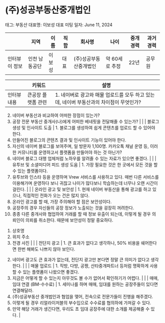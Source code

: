 # (주)성공부동산중개법인

태그: 부동산
대표명: 이보성 대표
미팅 일자: June 11, 2024

|  | 지역 | 이름 | 직함 | 회사명 | 나이 | 중개 경력 | 과거 경력 |
| --- | --- | --- | --- | --- | --- | --- | --- |
| 인터뷰이 정보 | 인천 남동공단 | 이보성 | 대표 | (주)성공부동산중개법인 | 약 60세로 추정 | 22년 | 공무원 |

|  | 키워드 | 설명 |
| --- | --- | --- |
| 인터뷰 내용 | 큰공장 플랫폼 관련 | 1. 네이버로 광고와 매물 업로드를 모두 하고 있는데, 네이버 부동산과의 차이점이 무엇인가?
2. 네이버 부동산과 비교하여 어떠한 장점이 있는가?
3. 공장 전문 부동산 중개사(나)에게 어떠한 베네핏을 전달해줄 수 있는가? |
|  | 블로그 생성 및
인사이트 도출 | 1. 블로그를 생성하여 쉽게 콘텐츠를 업로드 할 수 있어야 한다.
2. 만들어진 블로그의 콘텐츠 결과 및 인사이트 기능이 있어야 한다.
3. 자신의 네이버 블로그를 보여주며, 일 방문자 1,100명. 카카오톡 채널 운영 등, 이러한 커뮤니티를 운영하고서 플랫폼을 만들어야 하는 것 아닌가?
4. 네이버 블로그 대행 업체처럼 노하우를 알려줄 수 있는 자료가 있으면 좋겠다. |
|  | 유투브 및
소셜미디어 피드 생성 도움 | 1. 가장 필요한 것은 한 곳에서 모든 것을 할 수 있는 플랫폼이다.
2. 유투브와 인스타 등을 운영하며 Vrew 서비스를 사용하고 있다. 매번 다른 서비스를 이용해가며 운영하다 보니 귀찮고 나이가 많다보니 학습하는데 너무나 오랜 시간이 걸린다. |
|  | 온라인 광고 및
보안성 | 1. 현재 네이버 부동산을 통해 광고를 하고 있으나, 직접적인 전화가 오는 건은 많지 않다.
2. 온라인 광고를 할 때, 가장 주의해야 할 점은 보안성이다.
3. 공장주의 경우 자신들의 공장 정보가 노출되는 것을 굉장히 꺼려한다.
4. 종종 다른 중개사와 협업하여 거래를 할 때 정보 유출이 되는데, 이렇게 될 경우 의뢰인이 의뢰를 취소한다. 때문에 보안성이 정말 중요하다.
1) 상호명
2) 위치 주소
3) 전경 사진 |
|  | 전단지 광고 | 1. 큰 효과가 없다고 생각하나, 50% 비용을 쉐어한다면 한번 해봐도 나쁘지 않아 보인다.
2. 네이버 광고도 큰 효과가 없는데, 전단지 광고만 본다면 정말 큰 의미가 없다고 생각한다. |
|  | 매물 업로드 | 1. 직방, 다방, 공짱, 산타중개파트너 등처럼 명확하게 사용할 수 있는 플랫폼이 나왔으면 좋겠다.
2. 지금은 어떻게 할 수 있는지 아무것도 볼 수가 없어서 확인하기가 어렵다. |
|  | 매매, 임대 연결
(BM-수수료) | 1. 세미나를 하며 매매, 임대를 원하는 공장주들이 있다면 연결해달라.
2. (주)성공부동산 중개법인과 협업을 맺어, 전속으로 전문가들이 진행을 해주겠다.
3. 이렇게 될 경우 리얼라이저블의 부수입으로 수수료를 협의하에 가져갈 수 있다.
4. 만약 해당 거래가 생긴다면, 우리도 초 임대 공장주에 대한 소개를 제공해줄 수 있다. |
